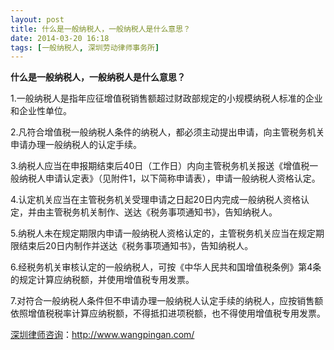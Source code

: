 ```yaml
---
layout: post
title: 什么是一般纳税人，一般纳税人是什么意思？
date: 2014-03-20 16:18
tags: [一般纳税人, 深圳劳动律师事务所]
---
```

<strong>什么是一般纳税人，一般纳税人是什么意思？</strong>

1.一般纳税人是指年应征增值税销售额超过财政部规定的小规模纳税人标准的企业和企业性单位。

2.凡符合增值税一般纳税人条件的纳税人，都必须主动提出申请，向主管税务机关申请办理一般纳税人的认定手续。

3.纳税人应当在申报期结束后40日（工作日）内向主管税务机关报送《增值税一般纳税人申请认定表》（见附件1，以下简称申请表），申请一般纳税人资格认定。

4.认定机关应当在主管税务机关受理申请之日起20日内完成一般纳税人资格认定，并由主管税务机关制作、送达《税务事项通知书》，告知纳税人。

5.纳税人未在规定期限内申请一般纳税人资格认定的，主管税务机关应当在规定期限结束后20日内制作并送达《税务事项通知书》，告知纳税人。

6.经税务机关审核认定的一般纳税人，可按《中华人民共和国增值税条例》第4条的规定计算应纳税额，并使用增值税专用发票。

7.对符合一般纳税人条件但不申请办理一般纳税人认定手续的纳税人，应按销售额依照增值税税率计算应纳税额，不得抵扣进项税额，也不得使用增值税专用发票。

<a href="http://www.wangpingan.com/">深圳律师咨询</a>：<a href="http://www.wangpingan.com/">http://www.wangpingan.com/</a>

